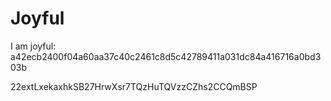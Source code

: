 # Joyful

I am joyful: a42ecb2400f04a60aa37c40c2461c8d5c42789411a031dc84a416716a0bd303b


22extLxekaxhkSB27HrwXsr7TQzHuTQVzzCZhs2CCQmBSP